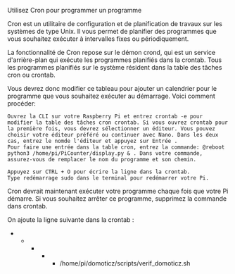 Utilisez Cron pour programmer un programme

Cron est un utilitaire de configuration et de planification de travaux sur les systèmes de type Unix. Il vous permet de planifier des programmes que vous souhaitez exécuter à intervalles fixes ou périodiquement.

La fonctionnalité de Cron repose sur le démon crond, qui est un service d'arrière-plan qui exécute les programmes planifiés dans la crontab. Tous les programmes planifiés sur le système résident dans la table des tâches cron ou crontab.

Vous devrez donc modifier ce tableau pour ajouter un calendrier pour le programme que vous souhaitez exécuter au démarrage. Voici comment procéder:

    Ouvrez la CLI sur votre Raspberry Pi et entrez crontab -e pour modifier la table des tâches cron crontab. Si vous ouvrez crontab pour la première fois, vous devrez sélectionner un éditeur. Vous pouvez choisir votre éditeur préféré ou continuer avec Nano. Dans les deux cas, entrez le nomde l'éditeur et appuyez sur Entrée .
    Pour faire une entrée dans la table cron, entrez la commande: @reboot python3 /home/pi/PiCounter/display.py & . Dans votre commande, assurez-vous de remplacer le nom du programme et son chemin.

    Appuyez sur CTRL + O pour écrire la ligne dans la crontab.
    Type redémarrage sudo dans le terminal pour redémarrer votre Pi.

Cron devrait maintenant exécuter votre programme chaque fois que votre Pi démarre. Si vous souhaitez arrêter ce programme, supprimez la commande dans crontab.

On ajoute la ligne suivante dans la crontab :

* * * * * /home/pi/domoticz/scripts/verif_domoticz.sh
